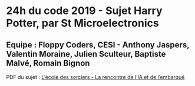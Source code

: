 # 24h du code 2019 - Sujet Harry Potter, par St Microelectronics
## Equipe : Floppy Coders, CESI - Anthony Jaspers, Valentin Moraine, Julien Sculteur, Baptiste Malvé, Romain Bignon

PDF du sujet : [L’école des sorciers - La rencontre de l’IA et de l’embarqué](https://drive.google.com/file/d/1NbzkfxQokasO25vhLp62PSi9orOlbIzl/view?usp=sharing)
